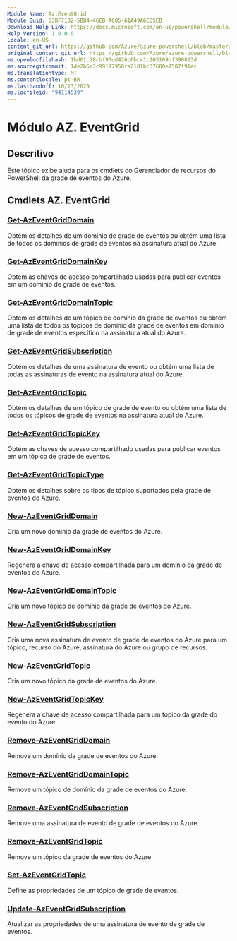 ```yaml
---
Module Name: Az.EventGrid
Module Guid: 53BF7132-5BB4-46EB-AC05-61A49A6CD5EB
Download Help Link: https://docs.microsoft.com/en-us/powershell/module/az.eventgrid
Help Version: 1.0.0.0
Locale: en-US
content_git_url: https://github.com/Azure/azure-powershell/blob/master/src/EventGrid/EventGrid/help/Az.EventGrid.md
original_content_git_url: https://github.com/Azure/azure-powershell/blob/master/src/EventGrid/EventGrid/help/Az.EventGrid.md
ms.openlocfilehash: 1bd61c28cbf96dd426c6bc41c205109bf390823d
ms.sourcegitcommit: 1de2b6c3c99197958fa2101bc37680e7507f91ac
ms.translationtype: MT
ms.contentlocale: pt-BR
ms.lasthandoff: 10/13/2020
ms.locfileid: "94114539"
---
```

# Módulo AZ. EventGrid
## Descritivo
Este tópico exibe ajuda para os cmdlets do Gerenciador de recursos do PowerShell da grade de eventos do Azure.

## Cmdlets AZ. EventGrid
### [Get-AzEventGridDomain](Get-AzEventGridDomain.md)
Obtém os detalhes de um domínio de grade de eventos ou obtém uma lista de todos os domínios de grade de eventos na assinatura atual do Azure.

### [Get-AzEventGridDomainKey](Get-AzEventGridDomainKey.md)
Obtém as chaves de acesso compartilhado usadas para publicar eventos em um domínio de grade de eventos.

### [Get-AzEventGridDomainTopic](Get-AzEventGridDomainTopic.md)
Obtém os detalhes de um tópico de domínio da grade de eventos ou obtém uma lista de todos os tópicos de domínio da grade de eventos em domínio de grade de eventos específico na assinatura atual do Azure.

### [Get-AzEventGridSubscription](Get-AzEventGridSubscription.md)
Obtém os detalhes de uma assinatura de evento ou obtém uma lista de todas as assinaturas de evento na assinatura atual do Azure.

### [Get-AzEventGridTopic](Get-AzEventGridTopic.md)
Obtém os detalhes de um tópico de grade de evento ou obtém uma lista de todos os tópicos de grade de eventos na assinatura atual do Azure.

### [Get-AzEventGridTopicKey](Get-AzEventGridTopicKey.md)
Obtém as chaves de acesso compartilhado usadas para publicar eventos em um tópico de grade de eventos.

### [Get-AzEventGridTopicType](Get-AzEventGridTopicType.md)
Obtém os detalhes sobre os tipos de tópico suportados pela grade de eventos do Azure.

### [New-AzEventGridDomain](New-AzEventGridDomain.md)
Cria um novo domínio da grade de eventos do Azure.

### [New-AzEventGridDomainKey](New-AzEventGridDomainKey.md)
Regenera a chave de acesso compartilhada para um domínio da grade de eventos do Azure.

### [New-AzEventGridDomainTopic](New-AzEventGridDomainTopic.md)
Cria um novo tópico de domínio da grade de eventos do Azure.

### [New-AzEventGridSubscription](New-AzEventGridSubscription.md)
Cria uma nova assinatura de evento de grade de eventos do Azure para um tópico, recurso do Azure, assinatura do Azure ou grupo de recursos.

### [New-AzEventGridTopic](New-AzEventGridTopic.md)
Cria um novo tópico da grade de eventos do Azure.

### [New-AzEventGridTopicKey](New-AzEventGridTopicKey.md)
Regenera a chave de acesso compartilhada para um tópico da grade do evento do Azure.

### [Remove-AzEventGridDomain](Remove-AzEventGridDomain.md)
Remove um domínio da grade de eventos do Azure.

### [Remove-AzEventGridDomainTopic](Remove-AzEventGridDomainTopic.md)
Remove um tópico de domínio da grade de eventos do Azure.

### [Remove-AzEventGridSubscription](Remove-AzEventGridSubscription.md)
Remove uma assinatura de evento de grade de eventos do Azure.

### [Remove-AzEventGridTopic](Remove-AzEventGridTopic.md)
Remove um tópico da grade de eventos do Azure.

### [Set-AzEventGridTopic](Set-AzEventGridTopic.md)
Define as propriedades de um tópico de grade de eventos.

### [Update-AzEventGridSubscription](Update-AzEventGridSubscription.md)
Atualizar as propriedades de uma assinatura de evento de grade de eventos.


